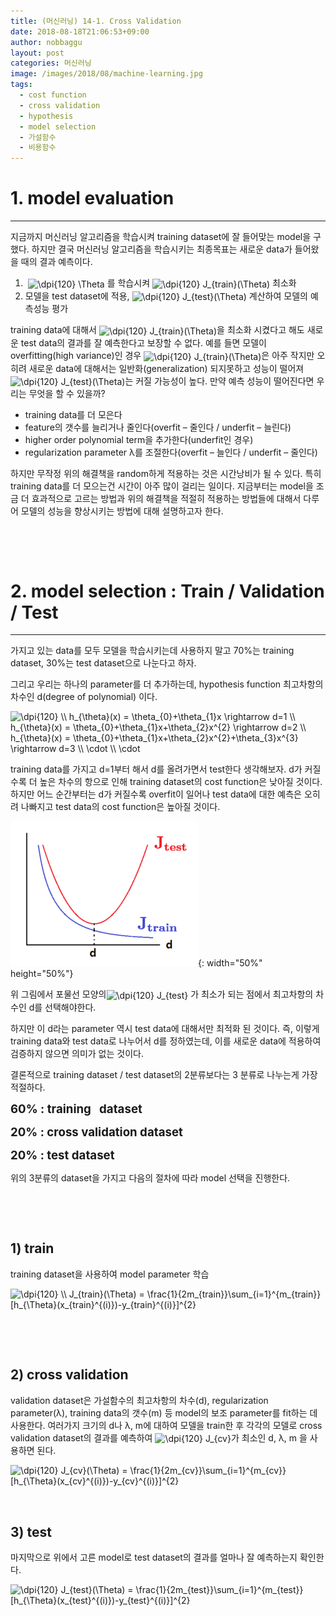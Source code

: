 ```yaml
---
title: (머신러닝) 14-1. Cross Validation
date: 2018-08-18T21:06:53+09:00
author: nobbaggu
layout: post
categories: 머신러닝
image: /images/2018/08/machine-learning.jpg
tags:
  - cost function
  - cross validation
  - hypothesis
  - model selection
  - 가설함수
  - 비용함수
---
```

# **1. model evaluation**

* * *

지금까지 머신러닝 알고리즘을 학습시켜 training dataset에 잘 들어맞는 model을 구했다. 하지만 결국 머신러닝 알고리즘을 학습시키는 최종목표는 새로운 data가 들어왔을 때의 결과 예측이다.

  1.  <img src="https://latex.codecogs.com/gif.latex?\dpi{120}&space;\Theta" alt="\dpi{120} \Theta" align="absmiddle" /> 를 학습시켜 <img src="https://latex.codecogs.com/gif.latex?\dpi{120}&space;J_{train}(\Theta)" alt="\dpi{120} J_{train}(\Theta)" align="absmiddle" /> 최소화
  2. 모델을 test dataset에 적용, <img src="https://latex.codecogs.com/gif.latex?\dpi{120}&space;J_{test}(\Theta)" alt="\dpi{120} J_{test}(\Theta)" align="absmiddle" /> 계산하여 모델의 예측성능 평가

training data에 대해서 <img src="https://latex.codecogs.com/gif.latex?\dpi{120}&space;J_{train}(\Theta)" alt="\dpi{120} J_{train}(\Theta)" align="absmiddle" />을 최소화 시켰다고 해도 새로운 test data의 결과를 잘 예측한다고 보장할 수 없다. 예를 들면 모델이 overfitting(high variance)인 경우 <img src="https://latex.codecogs.com/gif.latex?\dpi{120}&space;J_{train}(\Theta)" alt="\dpi{120} J_{train}(\Theta)" align="absmiddle" />은 아주 작지만 오히려 새로운 data에 대해서는 일반화(generalization) 되지못하고 성능이 떨어져 <img src="https://latex.codecogs.com/gif.latex?\dpi{120}&space;J_{test}(\Theta)" alt="\dpi{120} J_{test}(\Theta)" align="absmiddle" />는 커질 가능성이 높다. 만약 예측 성능이 떨어진다면 우리는 무엇을 할 수 있을까?

  * training data를 더 모은다
  * feature의 갯수를 늘리거나 줄인다(overfit &#8211; 줄인다 / underfit &#8211; 늘린다)
  * higher order polynomial term을 추가한다(underfit인 경우)
  * regularization parameter λ를 조절한다(overfit &#8211; 늘인다 / underfit &#8211; 줄인다)

하지만 무작정 위의 해결책을 random하게 적용하는 것은 시간낭비가 될 수 있다. 특히 training data를 더 모으는건 시간이 아주 많이 걸리는 일이다. 지금부터는 model을 조금 더 효과적으로 고르는 방법과 위의 해결책을 적절히 적용하는 방법들에 대해서 다루어 모델의 성능을 향상시키는 방법에 대해 설명하고자 한다.

&nbsp;

&nbsp;

# **2. model selection : Train / Validation / Test**

* * *

가지고 있는 data를 모두 모델을 학습시키는데 사용하지 말고 70%는 training dataset, 30%는 test dataset으로 나눈다고 하자.

그리고 우리는 하나의 parameter를 더 추가하는데, hypothesis function 최고차항의 차수인 d(degree of polynomial) 이다.

<img src="https://latex.codecogs.com/gif.latex?\dpi{120}&space;\\&space;h_{\theta}(x)&space;=&space;\theta_{0}+\theta_{1}x&space;\rightarrow&space;d=1&space;\\&space;h_{\theta}(x)&space;=&space;\theta_{0}+\theta_{1}x+\theta_{2}x^{2}&space;\rightarrow&space;d=2&space;\\&space;h_{\theta}(x)&space;=&space;\theta_{0}+\theta_{1}x+\theta_{2}x^{2}+\theta_{3}x^{3}&space;\rightarrow&space;d=3&space;\\&space;\cdot&space;\\&space;\cdot" alt="\dpi{120} \\ h_{\theta}(x) = \theta_{0}+\theta_{1}x \rightarrow d=1 \\ h_{\theta}(x) = \theta_{0}+\theta_{1}x+\theta_{2}x^{2} \rightarrow d=2 \\ h_{\theta}(x) = \theta_{0}+\theta_{1}x+\theta_{2}x^{2}+\theta_{3}x^{3} \rightarrow d=3 \\ \cdot \\ \cdot" align="absmiddle" /> 

training data를 가지고 d=1부터 해서 d를 올려가면서 test한다 생각해보자. d가 커질수록 더 높은 차수의 항으로 인해 training dataset의 cost function은 낮아질 것이다. 하지만 어느 순간부터는 d가 커질수록 overfit이 일어나 test data에 대한 예측은 오히려 나빠지고 test data의 cost function은 높아질 것이다.

![image](/images/2018/08/no-name-74-300x232.png){: width="50%" height="50%"}

위 그림에서 포물선 모양의<img src="https://latex.codecogs.com/gif.latex?\dpi{120}&space;J_{test}" alt="\dpi{120} J_{test}" align="absmiddle" /> 가 최소가 되는 점에서 최고차항의 차수인 d를 선택해야한다.

하지만 이 d라는 parameter 역시 test data에 대해서만 최적화 된 것이다. 즉, 이렇게 training data와 test data로 나누어서 d를 정하였는데, 이를 새로운 data에 적용하여 검증하지 않으면 의미가 없는 것이다.

결론적으로 training dataset / test dataset의 2분류보다는 3 분류로 나누는게 가장 적절하다.

<span style="font-size: 14pt;"><strong>60% : training   dataset</strong></span>

<span style="font-size: 14pt;"><strong>20% : cross validation dataset</strong></span>

<span style="font-size: 14pt;"><strong>20% : test dataset</strong></span>

위의 3분류의 dataset을 가지고 다음의 절차에 따라 model 선택을 진행한다.

&nbsp;

&nbsp;

## **1) train**

training dataset을 사용하여 model parameter 학습

<img src="https://latex.codecogs.com/gif.latex?\dpi{120}&space;\\&space;J_{train}(\Theta)&space;=&space;\frac{1}{2m_{train}}\sum_{i=1}^{m_{train}}[h_{\Theta}(x_{train}^{(i)})-y_{train}^{(i)}]^{2}" alt="\dpi{120} \\ J_{train}(\Theta) = \frac{1}{2m_{train}}\sum_{i=1}^{m_{train}}[h_{\Theta}(x_{train}^{(i)})-y_{train}^{(i)}]^{2}" align="absmiddle" /> 

&nbsp;

&nbsp;

## **2) cross validation**

validation dataset은 가설함수의 최고차항의 차수(d), regularization parameter(λ), training data의 갯수(m) 등 model의 보조 parameter를 fit하는 데 사용한다. 여러가지 크기의 d나 λ, m에 대하여 모델을 train한 후 각각의 모델로 cross validation dataset의 결과를 예측하여 <img src="https://latex.codecogs.com/gif.latex?\dpi{120}&space;J_{cv}" alt="\dpi{120} J_{cv}" align="absmiddle" />가 최소인 d, λ, m 을 사용하면 된다.

<img src="https://latex.codecogs.com/gif.latex?\dpi{120}&space;J_{cv}(\Theta)&space;=&space;\frac{1}{2m_{cv}}\sum_{i=1}^{m_{cv}}[h_{\Theta}(x_{cv}^{(i)})-y_{cv}^{(i)}]^{2}" alt="\dpi{120} J_{cv}(\Theta) = \frac{1}{2m_{cv}}\sum_{i=1}^{m_{cv}}[h_{\Theta}(x_{cv}^{(i)})-y_{cv}^{(i)}]^{2}" align="absmiddle" /> 

&nbsp;

## 

## **3) test**

마지막으로 위에서 고른 model로 test dataset의 결과를 얼마나 잘 예측하는지 확인한다.

<img src="https://latex.codecogs.com/gif.latex?\dpi{120}&space;J_{test}(\Theta)&space;=&space;\frac{1}{2m_{test}}\sum_{i=1}^{m_{test}}[h_{\Theta}(x_{test}^{(i)})-y_{test}^{(i)}]^{2}" alt="\dpi{120} J_{test}(\Theta) = \frac{1}{2m_{test}}\sum_{i=1}^{m_{test}}[h_{\Theta}(x_{test}^{(i)})-y_{test}^{(i)}]^{2}" align="absmiddle" />